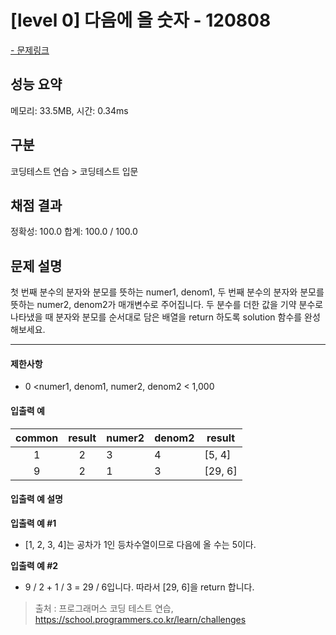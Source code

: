 # [level 0] 다음에 올 숫자 - 120808

<a href="https://school.programmers.co.kr/learn/courses/30/lessons/120808">- 문제링크</a>

## 성능 요약

메모리: 33.5MB, 시간: 0.34ms

## 구분

코딩테스트 연습 > 코딩테스트 입문

## 채점 결과

정확성: 100.0
합계: 100.0 / 100.0

## 문제 설명

첫 번째 분수의 분자와 분모를 뜻하는 numer1, denom1, 두 번째 분수의 분자와 분모를 뜻하는 numer2, denom2가 매개변수로 주어집니다. 두 분수를 더한 값을 기약 분수로 나타냈을 때 분자와 분모를 순서대로 담은 배열을 return 하도록 solution 함수를 완성해보세요.

---

#### 제한사항

- 0 <numer1, denom1, numer2, denom2 < 1,000

#### 입출력 예

| **common** | **result** | **numer2** | **denom2** | **result** |
| :--------: | :--------: | ---------- | ---------- | ---------- |
|     1      |     2      | 3          | 4          | [5, 4]     |
|     9      |     2      | 1          | 3          | [29, 6]    |

#### 입출력 예 설명

**입출력 예 #1**

- [1, 2, 3, 4]는 공차가 1인 등차수열이므로 다음에 올 수는 5이다.

**입출력 예 #2**

- 9 / 2 + 1 / 3 = 29 / 6입니다. 따라서 [29, 6]을 return 합니다.

> 출처 : 프로그래머스 코딩 테스트 연습, <https://school.programmers.co.kr/learn/challenges>
